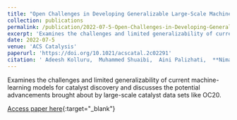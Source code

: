 ```yaml
---
title: "Open Challenges in Developing Generalizable Large-Scale Machine-Learning Models for Catalyst Discovery"
collection: publications
permalink: /publication/2022-07-5-Open-Challenges-in-Developing-Generalizable-Large-Scale-Machine-Learning-Models-for-Catalyst-Discovery
excerpt: 'Examines the challenges and limited generalizability of current machine-learning models for catalyst discovery and discusses the potential advancements brought about by large-scale catalyst data sets like OC20.'
date: 2022-07-5
venue: 'ACS Catalysis'
paperurl: 'https://doi.org/10.1021/acscatal.2c02291'
citation: ' Adeesh Kolluru,  Muhammed Shuaibi,  Aini Palizhati,  **Nima Shoghi**,  Abhishek Das,  Brandon Wood,  C Zitnick,  John Kitchin,  Zachary Ulissi, &quot;Open Challenges in Developing Generalizable Large-Scale Machine-Learning Models for Catalyst Discovery.&quot; ACS Catalysis, 2022.'
---
```

Examines the challenges and limited generalizability of current machine-learning models for catalyst discovery and discusses the potential advancements brought about by large-scale catalyst data sets like OC20.

[Access paper here](https://doi.org/10.1021/acscatal.2c02291){:target="_blank"}
